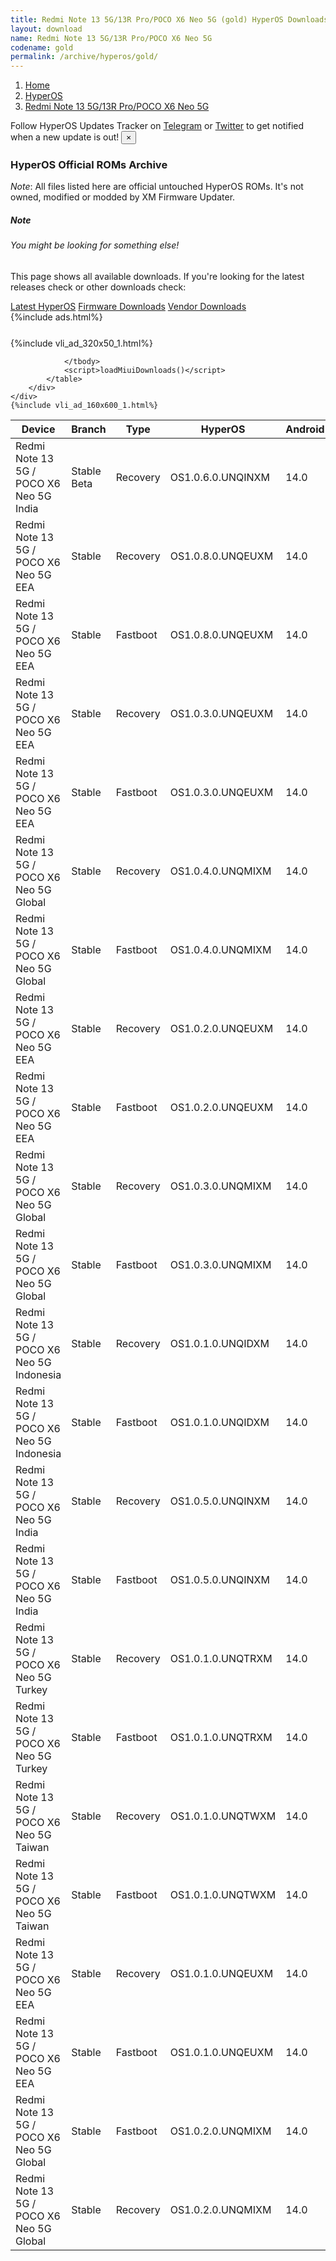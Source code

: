 ```yaml
---
title: Redmi Note 13 5G/13R Pro/POCO X6 Neo 5G (gold) HyperOS Downloads
layout: download
name: Redmi Note 13 5G/13R Pro/POCO X6 Neo 5G
codename: gold
permalink: /archive/hyperos/gold/
---
```

<nav aria-label="breadcrumb">
    <ol class="breadcrumb">
        <li class="breadcrumb-item"><a href="/">Home</a></li>
        <li class="breadcrumb-item"><a href="/hyperos/">HyperOS</a></li>
        <li class="breadcrumb-item active" aria-current="page"><a href="/hyperos/gold/">Redmi Note 13 5G/13R Pro/POCO X6 Neo 5G</a></li>
    </ol>
</nav>
<div class="alert alert-primary alert-dismissible fade show" role="alert">
    Follow HyperOS Updates Tracker on <a href="https://t.me/MIUIUpdatesTracker" class="alert-link">Telegram</a>
     or <a href="https://twitter.com/MiFwUpdater" class="alert-link">Twitter</a> to get notified when a new update is out!
    <button type="button" class="close" data-dismiss="alert" aria-label="Close">
        <span aria-hidden="true">&times;</span>
    </button>
</div>

### HyperOS Official ROMs Archive
*Note*: All files listed here are official untouched HyperOS ROMs. It's not owned, modified or modded by XM Firmware Updater.
<div class="card">
  <div class="card-body">
    <h5 class="card-title">Note</h5>
    <h6 class="card-subtitle mb-2 text-muted">You might be looking for something else!</h6>
    <p class="card-text">This page shows all available downloads.
     If you're looking for the latest releases check or other downloads check:</p>
    <a href="/hyperos/gold/" class="card-link">Latest HyperOS</a>
    <a href="/firmware/gold/" class="card-link">Firmware Downloads</a>
    <a href="/vendor/gold/" class="card-link">Vendor Downloads</a>
  </div>
</div>
{%include ads.html%}
<div class="row justify-content-center">
    <div class="col-10">
        <div class="table-responsive-md" style="margin-top: 25px;">
            {%include vli_ad_320x50_1.html%}
            <table id="miui" class="display dt-responsive nowrap compact table table-striped table-hover table-sm">
                <thead class="thead-dark">
                    <tr>
                        <th data-ref="device">Device</th>
                        <th data-ref="branch">Branch</th>
                        <th data-ref="type">Type</th>
                        <th data-ref="miui">HyperOS</th>
                        <th data-ref="android">Android</th>
                        <th data-ref="size">Size</th>
                        <th data-ref="size">Date</th>
                        <th data-ref="link">Link</th>
                    </tr>
                </thead>
                <tbody>
                <tr><td>Redmi Note 13 5G / POCO X6 Neo 5G India</td><td>Stable Beta</td><td>Recovery</td><td>OS1.0.6.0.UNQINXM</td><td>14.0</td><td>4.6 GB</td><td>2024-05-16</td><td><a href="/hyperos/gold/stable beta/OS1.0.6.0.UNQINXM/">Download</a></td></tr>
<tr><td>Redmi Note 13 5G / POCO X6 Neo 5G EEA</td><td>Stable</td><td>Recovery</td><td>OS1.0.8.0.UNQEUXM</td><td>14.0</td><td>4.8 GB</td><td>2024-05-13</td><td><a href="/hyperos/gold/stable/OS1.0.8.0.UNQEUXM/">Download</a></td></tr>
<tr><td>Redmi Note 13 5G / POCO X6 Neo 5G EEA</td><td>Stable</td><td>Fastboot</td><td>OS1.0.8.0.UNQEUXM</td><td>14.0</td><td>7.3 GB</td><td>2024-05-10</td><td><a href="/hyperos/gold/stable/OS1.0.8.0.UNQEUXM/">Download</a></td></tr>
<tr><td>Redmi Note 13 5G / POCO X6 Neo 5G EEA</td><td>Stable</td><td>Recovery</td><td>OS1.0.3.0.UNQEUXM</td><td>14.0</td><td>4.8 GB</td><td>2024-04-30</td><td><a href="/hyperos/gold/stable/OS1.0.3.0.UNQEUXM/">Download</a></td></tr>
<tr><td>Redmi Note 13 5G / POCO X6 Neo 5G EEA</td><td>Stable</td><td>Fastboot</td><td>OS1.0.3.0.UNQEUXM</td><td>14.0</td><td>7.2 GB</td><td>2024-04-29</td><td><a href="/hyperos/gold/stable/OS1.0.3.0.UNQEUXM/">Download</a></td></tr>
<tr><td>Redmi Note 13 5G / POCO X6 Neo 5G Global</td><td>Stable</td><td>Recovery</td><td>OS1.0.4.0.UNQMIXM</td><td>14.0</td><td>4.7 GB</td><td>2024-04-24</td><td><a href="/hyperos/gold/stable/OS1.0.4.0.UNQMIXM/">Download</a></td></tr>
<tr><td>Redmi Note 13 5G / POCO X6 Neo 5G Global</td><td>Stable</td><td>Fastboot</td><td>OS1.0.4.0.UNQMIXM</td><td>14.0</td><td>7.5 GB</td><td>2024-04-22</td><td><a href="/hyperos/gold/stable/OS1.0.4.0.UNQMIXM/">Download</a></td></tr>
<tr><td>Redmi Note 13 5G / POCO X6 Neo 5G EEA</td><td>Stable</td><td>Recovery</td><td>OS1.0.2.0.UNQEUXM</td><td>14.0</td><td>4.8 GB</td><td>2024-03-20</td><td><a href="/hyperos/gold/stable/OS1.0.2.0.UNQEUXM/">Download</a></td></tr>
<tr><td>Redmi Note 13 5G / POCO X6 Neo 5G EEA</td><td>Stable</td><td>Fastboot</td><td>OS1.0.2.0.UNQEUXM</td><td>14.0</td><td>7.2 GB</td><td>2024-03-12</td><td><a href="/hyperos/gold/stable/OS1.0.2.0.UNQEUXM/">Download</a></td></tr>
<tr><td>Redmi Note 13 5G / POCO X6 Neo 5G Global</td><td>Stable</td><td>Recovery</td><td>OS1.0.3.0.UNQMIXM</td><td>14.0</td><td>4.7 GB</td><td>2024-04-11</td><td><a href="/hyperos/gold/stable/OS1.0.3.0.UNQMIXM/">Download</a></td></tr>
<tr><td>Redmi Note 13 5G / POCO X6 Neo 5G Global</td><td>Stable</td><td>Fastboot</td><td>OS1.0.3.0.UNQMIXM</td><td>14.0</td><td>7.4 GB</td><td>2024-03-14</td><td><a href="/hyperos/gold/stable/OS1.0.3.0.UNQMIXM/">Download</a></td></tr>
<tr><td>Redmi Note 13 5G / POCO X6 Neo 5G Indonesia</td><td>Stable</td><td>Recovery</td><td>OS1.0.1.0.UNQIDXM</td><td>14.0</td><td>4.7 GB</td><td>2024-04-10</td><td><a href="/hyperos/gold/stable/OS1.0.1.0.UNQIDXM/">Download</a></td></tr>
<tr><td>Redmi Note 13 5G / POCO X6 Neo 5G Indonesia</td><td>Stable</td><td>Fastboot</td><td>OS1.0.1.0.UNQIDXM</td><td>14.0</td><td>6.8 GB</td><td>2024-03-18</td><td><a href="/hyperos/gold/stable/OS1.0.1.0.UNQIDXM/">Download</a></td></tr>
<tr><td>Redmi Note 13 5G / POCO X6 Neo 5G India</td><td>Stable</td><td>Recovery</td><td>OS1.0.5.0.UNQINXM</td><td>14.0</td><td>4.6 GB</td><td>2024-04-09</td><td><a href="/hyperos/gold/stable/OS1.0.5.0.UNQINXM/">Download</a></td></tr>
<tr><td>Redmi Note 13 5G / POCO X6 Neo 5G India</td><td>Stable</td><td>Fastboot</td><td>OS1.0.5.0.UNQINXM</td><td>14.0</td><td>6.1 GB</td><td>2024-03-19</td><td><a href="/hyperos/gold/stable/OS1.0.5.0.UNQINXM/">Download</a></td></tr>
<tr><td>Redmi Note 13 5G / POCO X6 Neo 5G Turkey</td><td>Stable</td><td>Recovery</td><td>OS1.0.1.0.UNQTRXM</td><td>14.0</td><td>4.7 GB</td><td>2024-04-02</td><td><a href="/hyperos/gold/stable/OS1.0.1.0.UNQTRXM/">Download</a></td></tr>
<tr><td>Redmi Note 13 5G / POCO X6 Neo 5G Turkey</td><td>Stable</td><td>Fastboot</td><td>OS1.0.1.0.UNQTRXM</td><td>14.0</td><td>6.4 GB</td><td>2024-03-18</td><td><a href="/hyperos/gold/stable/OS1.0.1.0.UNQTRXM/">Download</a></td></tr>
<tr><td>Redmi Note 13 5G / POCO X6 Neo 5G Taiwan</td><td>Stable</td><td>Recovery</td><td>OS1.0.1.0.UNQTWXM</td><td>14.0</td><td>4.7 GB</td><td>2024-03-26</td><td><a href="/hyperos/gold/stable/OS1.0.1.0.UNQTWXM/">Download</a></td></tr>
<tr><td>Redmi Note 13 5G / POCO X6 Neo 5G Taiwan</td><td>Stable</td><td>Fastboot</td><td>OS1.0.1.0.UNQTWXM</td><td>14.0</td><td>6.3 GB</td><td>None</td><td><a href="/hyperos/gold/stable/OS1.0.1.0.UNQTWXM/">Download</a></td></tr>
<tr><td>Redmi Note 13 5G / POCO X6 Neo 5G EEA</td><td>Stable</td><td>Recovery</td><td>OS1.0.1.0.UNQEUXM</td><td>14.0</td><td>4.8 GB</td><td>2024-03-18</td><td><a href="/hyperos/gold/stable/OS1.0.1.0.UNQEUXM/">Download</a></td></tr>
<tr><td>Redmi Note 13 5G / POCO X6 Neo 5G EEA</td><td>Stable</td><td>Fastboot</td><td>OS1.0.1.0.UNQEUXM</td><td>14.0</td><td>7.2 GB</td><td>2024-03-01</td><td><a href="/hyperos/gold/stable/OS1.0.1.0.UNQEUXM/">Download</a></td></tr>
<tr><td>Redmi Note 13 5G / POCO X6 Neo 5G Global</td><td>Stable</td><td>Fastboot</td><td>OS1.0.2.0.UNQMIXM</td><td>14.0</td><td>7.4 GB</td><td>2024-03-04</td><td><a href="/hyperos/gold/stable/OS1.0.2.0.UNQMIXM/">Download</a></td></tr>
<tr><td>Redmi Note 13 5G / POCO X6 Neo 5G Global</td><td>Stable</td><td>Recovery</td><td>OS1.0.2.0.UNQMIXM</td><td>14.0</td><td>4.7 GB</td><td>2024-02-25</td><td><a href="/hyperos/gold/stable/OS1.0.2.0.UNQMIXM/">Download</a></td></tr>

                </tbody>
                <script>loadMiuiDownloads()</script>
            </table>
        </div>
    </div>
    {%include vli_ad_160x600_1.html%}
</div>
